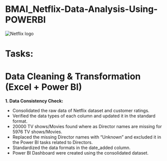 # BMAI_Netflix-Data-Analysis-Using-POWERBI

![Netflix logo](https://github.com/user-attachments/assets/37a1835c-eaae-4add-9902-74473f77ce5f)

# Tasks:

# Data Cleaning & Transformation (Excel + Power BI)

**1. Data Consistency Check:**

* Consolidated the raw data of Netflix dataset and customer ratings.
* Verified the data types of each column and updated it in the standard format.
* 20000 TV shows/Movies found where as Director names are missing for 5976 TV shows/Movies.
* Replaced the missing Director names with “Unknown” and excluded it in the Power BI tasks related to Directors.
* Standardized the data formats in the date_added column.
* Power BI Dashboard were created using the consolidated dataset.

